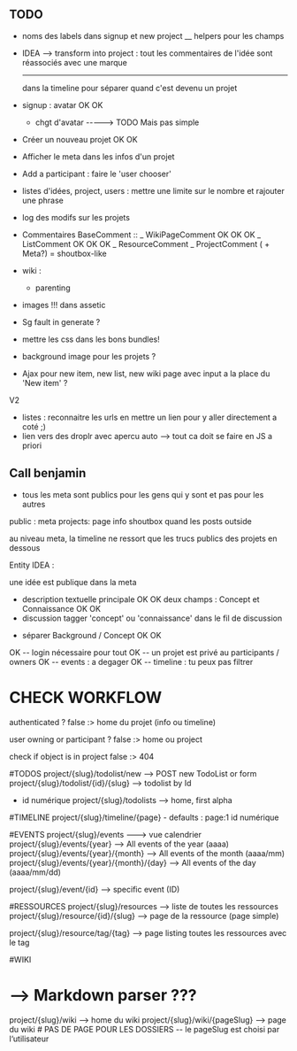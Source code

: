 ## TODO ##

 * noms des labels dans signup et new project
    __ helpers pour les champs


 * IDEA
   --> transform into project : tout les commentaires de l'idée sont réassociés avec une marque <hr> dans la timeline pour séparer quand c'est devenu un projet

 * signup : avatar OK OK
    + chgt d'avatar -----> TODO Mais pas simple

 * Créer un nouveau projet OK OK

 * Afficher le meta dans les infos d'un projet
 * Add a participant : faire le 'user chooser'


 * listes d'idées, project, users : mettre une limite sur le nombre et rajouter une phrase

 * log des modifs sur les projets

 * Commentaires
 BaseComment ::
   \_ WikiPageComment OK OK OK
   \_ ListComment OK OK OK
   \_ ResourceComment
   \_ ProjectComment ( + Meta?) = shoutbox-like

 * wiki : 
   - parenting

 * images !!! dans assetic
  + Sg fault in generate ?

 * mettre les css dans les bons bundles!

 * background image pour les projets ?

 * Ajax pour new item, new list, new wiki page avec input a la place du 'New item' ?

V2 

 * listes : reconnaitre les urls en mettre un lien pour y aller directement a coté ;)
 * lien vers des droplr avec apercu auto
    --> tout ca doit se faire en JS a priori

## Call benjamin

 - tous les meta sont publics pour les gens qui y sont et pas pour les autres

 public :
  meta
  projects: page info
            shoutbox quand les posts outside

au niveau meta, la timeline ne ressort que les trucs publics des projets en dessous

Entity IDEA :

une idée est publique dans la meta
 - description textuelle principale OK OK
  deux champs : Concept et Connaissance OK OK
 - discussion
  tagger 'concept' ou 'connaissance' dans le fil de discussion

 * séparer Background / Concept OK OK


OK -- login nécessaire pour tout
OK -- un projet est privé au participants / owners
OK -- events : a degager
OK -- timeline : tu peux pas filtrer


# CHECK WORKFLOW
 authenticated ?
  false :> home du projet (info ou timeline)

 user owning or participant ?
  false :> home ou project

 check if object is in project
  false :> 404

#TODOS
project/{slug}/todolist/new --> POST new TodoList or form
project/{slug}/todolist/{id}/{slug} --> todolist by Id
   -  id numérique
project/{slug}/todolists --> home, first alpha

#TIMELINE
project/{slug}/timeline/{page}
     - defaults : page:1 id numérique

#EVENTS
project/{slug}/events  ---> vue calendrier
project/{slug}/events/{year}    --> All events of the year (aaaa)
project/{slug}/events/{year}/{month}    --> All events of the month (aaaa/mm)
project/{slug}/events/{year}/{month}/{day}    --> All events of the day (aaaa/mm/dd)

project/{slug}/event/{id} --> specific event (ID)

#RESSOURCES
project/{slug}/resources --> liste de toutes les ressources
project/{slug}/resource/{id}/{slug} --> page de la ressource (page simple)

project/{slug}/resource/tag/{tag} --> page listing toutes les ressources avec le tag
 

#WIKI
# --> Markdown parser ???
project/{slug}/wiki --> home du wiki
project/{slug}/wiki/{pageSlug} --> page du wiki  # PAS DE PAGE POUR LES DOSSIERS
   -- le pageSlug est choisi par l‘utilisateur
